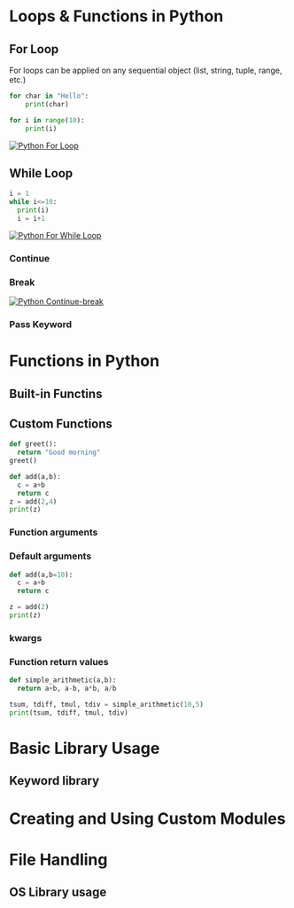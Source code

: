 # Loops & Functions in Python
## For Loop
For loops can be applied on any sequential object (list, string, tuple, range, etc.)
```python
for char in "Hello":
    print(char)
```

```python
for i in range(10):
    print(i)
```

[![Python For Loop](https://img.youtube.com/vi/oywGQ0wVJQs/0.jpg)](https://youtu.be/oywGQ0wVJQs)


## While Loop
```python
i = 1
while i<=10:
  print(i)
  i = i+1
```

[![Python For While Loop](https://img.youtube.com/vi/6mKpZdIfnew/0.jpg)](https://youtu.be/6mKpZdIfnew)


### Continue
### Break
[![Python Continue-break](https://img.youtube.com/vi/Vv8YQqvg4KQ/0.jpg)](https://youtu.be/Vv8YQqvg4KQ)

### Pass Keyword

# Functions in Python

## Built-in Functins

## Custom Functions
```python
def greet():
  return "Good morning"
greet()
```

```python
def add(a,b):
  c = a+b
  return c
z = add(2,4)
print(z)
```
### Function arguments
### Default arguments
```python
def add(a,b=10):
  c = a+b
  return c

z = add(2)
print(z)
```
### kwargs

### Function return values

```python
def simple_arithmetic(a,b):
  return a+b, a-b, a*b, a/b

tsum, tdiff, tmul, tdiv = simple_arithmetic(10,5)
print(tsum, tdiff, tmul, tdiv)
```

# Basic Library Usage
## Keyword library

# Creating and Using Custom Modules

# File Handling
## OS Library usage